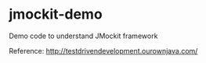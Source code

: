 # jmockit-demo
Demo code to understand JMockit framework

Reference: http://testdrivendevelopment.ourownjava.com/
